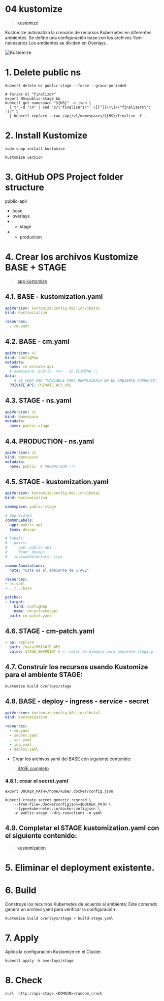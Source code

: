 # 04 kustomize <!-- omit in toc -->
> [kustomize](https://kustomize.io/)

Kustomize automatiza la creación de recursos Kubernetes en diferentes ambientes.
Se define una configuración base con los archivos Yaml necesarios
Los ambientes se dividen en Overlays.

![Kustomize](./assets/img/kustomize.jpeg)

# 1. Delete public ns
```vim
kubectl delete ns public-stage --force --grace-period=0

# forzar el "finalizer"
export NS=public-stage &&
kubectl get namespace "${NS}" -o json \
  | tr -d "\n" | sed "s/\"finalizers\": \[[^]]\+\]/\"finalizers\": []/" \
  | kubectl replace --raw /api/v1/namespaces/${NS}/finalize -f -
```

# 2. Install Kustomize
```vim
sudo snap install kustomize

kustomize version
```
# 3. GitHub OPS Project folder structure
public-api/
- base
- overlays
- - stage
- - production

# 4. Crear los archivos Kustomize BASE + STAGE
> [app kustomize](./assets/kustomize/)

## 4.1. BASE - kustomization.yaml
```yaml
apiVersion: kustomize.config.k8s.io/v1beta1
kind: Kustomization

resources:
  - cm.yaml
```
## 4.2. BASE - cm.yaml
```yaml
apiVersion: v1
kind: ConfigMap
metadata:
  name: cm-private-api
  # namespace: public  >>>   SE ELIMINA !!
data:
	# SE CREA UNA "VARIABLE PARA REMPLAZARLA EN EL AMBIENTE CORRECTO"
  PRIVATE_API: PRIVATE_API_URL
```
## 4.3. STAGE - ns.yaml
```yaml
apiVersion: v1
kind: Namespace
metadata:
  name: public-stage
```
## 4.4. PRODUCTION - ns.yaml
```yaml
apiVersion: v1
kind: Namespace
metadata:
  name: public  # PRODUCTION !!!
```
## 4.5. STAGE - kustomization.yaml
```yaml
apiVersion: kustomize.config.k8s.io/v1beta1
kind: Kustomization

namespace: public-stage

# deprecated
commonLabels:
  app: public-api
  team: devops

# labels:
# - pairs:
#     app: public-api
#     team: devops
#   includeSelectors: true

commonAnnotations:
  note: "Este es el ambiente de STAGE"

resources:
- ns.yaml
- ../../base

patches:
- target:
    kind: ConfigMap
    name: cm-private-api
  path: cm-patch.yaml
```
## 4.6. STAGE - cm-patch.yaml
```yaml
- op: replace
  path: /data/PRIVATE_API
  value: STAGE_ENDPOINT # <- valor de ejemplo para ambiente staging
```
## 4.7. Construir los recursos usando Kustomize para el ambiente STAGE:
```
kustomize build overlays/stage
```

## 4.8. BASE - deploy - ingress - service - secret
```yaml
apiVersion: kustomize.config.k8s.io/v1beta1
kind: Kustomization

resources:
  - cm.yaml
  - secret.yaml
  - svc.yaml
  - ing.yaml
  - deploy.yaml
```
- Crear los archivos yaml del BASE con siguiente contenido:
> [BASE completo](./assets/kustomize/public-api/base/)

### 4.8.1. crear el secret.yaml
```
export DOCKER_PATH=/home/kube/.docker/config.json

kubectl create secret generic regcred \
    --from-file=.dockerconfigjson=$DOCKER_PATH \
    --type=kubernetes.io/dockerconfigjson \
    -n public-stage --dry-run=client -o yaml
```

## 4.9. Completar el STAGE kustomization.yaml con el siguiente contenido:
> [kustomization](./assets/kustomize/public-api/overlays/stage/kustomization.yaml)

# 5. Eliminar el deployment existente.

# 6. Build
Construye los recursos Kubernetes de acuerdo al ambiente:
Este comando genera un archivo yaml para verificar la configuración
```vim
kustomize build overlays/stage > build-stage.yaml
```
# 7. Apply
Aplica la configuración Kustomize en el Cluster.
```vim
kubectl apply -k overlays/stage
```

# 8. Check
```vim
curl  http://api-stage.<DOMAIN>/random_crash
```


